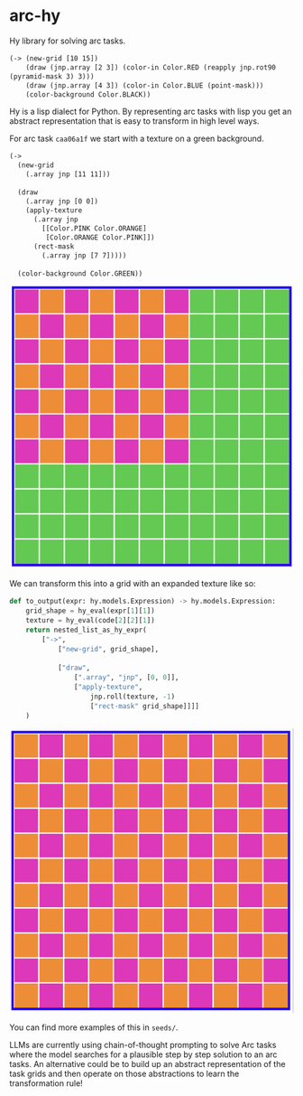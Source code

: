 # arc-hy
Hy library for solving arc tasks.
```hy
(-> (new-grid [10 15])
    (draw (jnp.array [2 3]) (color-in Color.RED (reapply jnp.rot90 (pyramid-mask 3) 3)))
    (draw (jnp.array [4 3]) (color-in Color.BLUE (point-mask)))
    (color-background Color.BLACK))
```

Hy is a lisp dialect for Python.
By representing arc tasks with lisp you get an abstract representation that is easy to transform in high level ways.


For arc task `caa06a1f` we start with a texture on a green background.
```hy
(->
  (new-grid
    (.array jnp [11 11]))

  (draw
    (.array jnp [0 0])
    (apply-texture
      (.array jnp
        [[Color.PINK Color.ORANGE]
         [Color.ORANGE Color.PINK]])
      (rect-mask
        (.array jnp [7 7]))))

  (color-background Color.GREEN))
```
![](images/in.png)

We can transform this into a grid with an expanded texture like so:
```python
def to_output(expr: hy.models.Expression) -> hy.models.Expression:
    grid_shape = hy_eval(expr[1][1])
    texture = hy_eval(code[2][2][1])
    return nested_list_as_hy_expr(
        ["->",
            ["new-grid", grid_shape],

            ["draw",
                [".array", "jnp", [0, 0]],
                ["apply-texture",
                    jnp.roll(texture, -1)
                    ["rect-mask" grid_shape]]]]
    )
```
![](images/out.png)

You can find more examples of this in `seeds/`.

LLMs are currently using chain-of-thought prompting to solve Arc tasks where the model searches for a plausible step by step solution to an arc tasks.
An alternative could be to build up an abstract representation of the task grids and then operate on those abstractions to learn the transformation rule!
